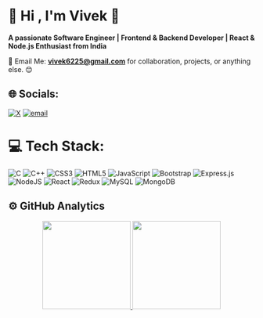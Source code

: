 

# 💫 Hi , I'm Vivek 👋
**A passionate Software Engineer | Frontend & Backend Developer | React & Node.js Enthusiast from India**

📧 Email Me: **vivek6225@gmail.com** for collaboration, projects, or anything else. 😊


## 🌐 Socials:
[![X](https://img.shields.io/badge/X-black.svg?logo=X&logoColor=white)](https://x.com/@VivekKUMAR31558)       [![email](https://img.shields.io/badge/Email-D14836?logo=gmail&logoColor=white)](mailto:vivekkumar06102002@gmail.com) 

# 💻 Tech Stack:
![C](https://img.shields.io/badge/c-%2300599C.svg?style=for-the-badge&logo=c&logoColor=white) ![C++](https://img.shields.io/badge/c++-%2300599C.svg?style=for-the-badge&logo=c%2B%2B&logoColor=white) ![CSS3](https://img.shields.io/badge/css3-%231572B6.svg?style=for-the-badge&logo=css3&logoColor=white) ![HTML5](https://img.shields.io/badge/html5-%23E34F26.svg?style=for-the-badge&logo=html5&logoColor=white) ![JavaScript](https://img.shields.io/badge/javascript-%23323330.svg?style=for-the-badge&logo=javascript&logoColor=%23F7DF1E) ![Bootstrap](https://img.shields.io/badge/bootstrap-%238511FA.svg?style=for-the-badge&logo=bootstrap&logoColor=white) ![Express.js](https://img.shields.io/badge/express.js-%23404d59.svg?style=for-the-badge&logo=express&logoColor=%2361DAFB) ![NodeJS](https://img.shields.io/badge/node.js-6DA55F?style=for-the-badge&logo=node.js&logoColor=white) ![React](https://img.shields.io/badge/react-%2320232a.svg?style=for-the-badge&logo=react&logoColor=%2361DAFB) ![Redux](https://img.shields.io/badge/redux-%23593d88.svg?style=for-the-badge&logo=redux&logoColor=white) ![MySQL](https://img.shields.io/badge/mysql-4479A1.svg?style=for-the-badge&logo=mysql&logoColor=white) ![MongoDB](https://img.shields.io/badge/MongoDB-%234ea94b.svg?style=for-the-badge&logo=mongodb&logoColor=white)

## ⚙️ GitHub Analytics

<p align="center">
  <a href="https://github.com/vivek6225">
    <img height="180em" src="https://github-readme-stats-eight-theta.vercel.app/api?username=vivek6225&show_icons=true&theme=algolia&include_all_commits=true&count_private=true"/>
  </a>
  <a href="https://github.com/vivek6225?tab=repositories">
    <img height="180em" src="https://github-readme-stats-eight-theta.vercel.app/api/top-langs/?username=vivek6225&layout=compact&langs_count=8&theme=algolia"/>
  </a>
</p>






